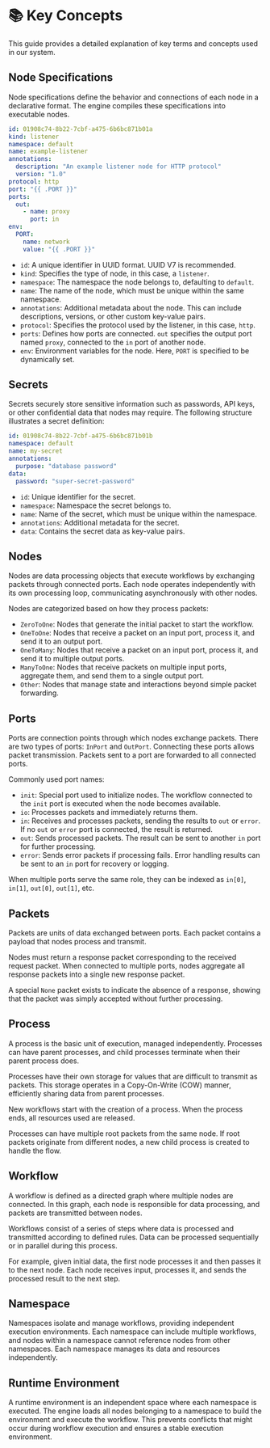 # 📚 Key Concepts

This guide provides a detailed explanation of key terms and concepts used in our system.

## Node Specifications

Node specifications define the behavior and connections of each node in a declarative format. The engine compiles these specifications into executable nodes.

```yaml
id: 01908c74-8b22-7cbf-a475-6b6bc871b01a
kind: listener
namespace: default
name: example-listener
annotations:
  description: "An example listener node for HTTP protocol"
  version: "1.0"
protocol: http
port: "{{ .PORT }}"
ports:
  out:
    - name: proxy
      port: in
env:
  PORT:
    name: network
    value: "{{ .PORT }}"
```

- `id`: A unique identifier in UUID format. UUID V7 is recommended.
- `kind`: Specifies the type of node, in this case, a `listener`.
- `namespace`: The namespace the node belongs to, defaulting to `default`.
- `name`: The name of the node, which must be unique within the same namespace.
- `annotations`: Additional metadata about the node. This can include descriptions, versions, or other custom key-value pairs.
- `protocol`: Specifies the protocol used by the listener, in this case, `http`.
- `ports`: Defines how ports are connected. `out` specifies the output port named `proxy`, connected to the `in` port of another node.
- `env`: Environment variables for the node. Here, `PORT` is specified to be dynamically set.

## Secrets

Secrets securely store sensitive information such as passwords, API keys, or other confidential data that nodes may require. The following structure illustrates a secret definition:

```yaml
id: 01908c74-8b22-7cbf-a475-6b6bc871b01b
namespace: default
name: my-secret
annotations:
  purpose: "database password"
data:
  password: "super-secret-password"
```

- `id`: Unique identifier for the secret.
- `namespace`: Namespace the secret belongs to.
- `name`: Name of the secret, which must be unique within the namespace.
- `annotations`: Additional metadata for the secret.
- `data`: Contains the secret data as key-value pairs.

## Nodes

Nodes are data processing objects that execute workflows by exchanging packets through connected ports. Each node operates independently with its own processing loop, communicating asynchronously with other nodes.

Nodes are categorized based on how they process packets:
- `ZeroToOne`: Nodes that generate the initial packet to start the workflow.
- `OneToOne`: Nodes that receive a packet on an input port, process it, and send it to an output port.
- `OneToMany`: Nodes that receive a packet on an input port, process it, and send it to multiple output ports.
- `ManyToOne`: Nodes that receive packets on multiple input ports, aggregate them, and send them to a single output port.
- `Other`: Nodes that manage state and interactions beyond simple packet forwarding.

## Ports

Ports are connection points through which nodes exchange packets. There are two types of ports: `InPort` and `OutPort`. Connecting these ports allows packet transmission. Packets sent to a port are forwarded to all connected ports.

Commonly used port names:
- `init`: Special port used to initialize nodes. The workflow connected to the `init` port is executed when the node becomes available.
- `io`: Processes packets and immediately returns them.
- `in`: Receives and processes packets, sending the results to `out` or `error`. If no `out` or `error` port is connected, the result is returned.
- `out`: Sends processed packets. The result can be sent to another `in` port for further processing.
- `error`: Sends error packets if processing fails. Error handling results can be sent to an `in` port for recovery or logging.

When multiple ports serve the same role, they can be indexed as `in[0]`, `in[1]`, `out[0]`, `out[1]`, etc.

## Packets

Packets are units of data exchanged between ports. Each packet contains a payload that nodes process and transmit.

Nodes must return a response packet corresponding to the received request packet. When connected to multiple ports, nodes aggregate all response packets into a single new response packet.

A special `None` packet exists to indicate the absence of a response, showing that the packet was simply accepted without further processing.

## Process

A process is the basic unit of execution, managed independently. Processes can have parent processes, and child processes terminate when their parent process does.

Processes have their own storage for values that are difficult to transmit as packets. This storage operates in a Copy-On-Write (COW) manner, efficiently sharing data from parent processes.

New workflows start with the creation of a process. When the process ends, all resources used are released.

Processes can have multiple root packets from the same node. If root packets originate from different nodes, a new child process is created to handle the flow.

## Workflow

A workflow is defined as a directed graph where multiple nodes are connected. In this graph, each node is responsible for data processing, and packets are transmitted between nodes.

Workflows consist of a series of steps where data is processed and transmitted according to defined rules. Data can be processed sequentially or in parallel during this process.

For example, given initial data, the first node processes it and then passes it to the next node. Each node receives input, processes it, and sends the processed result to the next step.

## Namespace

Namespaces isolate and manage workflows, providing independent execution environments. Each namespace can include multiple workflows, and nodes within a namespace cannot reference nodes from other namespaces. Each namespace manages its data and resources independently.

## Runtime Environment

A runtime environment is an independent space where each namespace is executed. The engine loads all nodes belonging to a namespace to build the environment and execute the workflow. This prevents conflicts that might occur during workflow execution and ensures a stable execution environment.
